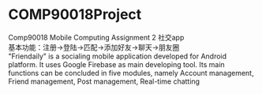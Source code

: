 # COMP90018Project
Comp90018 Mobile Computing Assignment 2
社交app\
基本功能：注册->登陆->匹配->添加好友->聊天->朋友圈\
"Friendaily" is a socialing mobile application developed for Android platform. It uses Google Firebase as main developing tool. Its main functions can be concluded in five modules, namely Account management, Friend management, Post management, Real-time chatting
